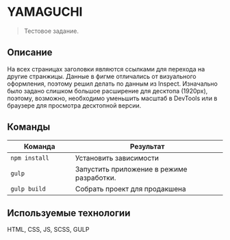 # YAMAGUCHI 

> Тестовое задание. 


## Описание

На всех страницах заголовки являются ссылками для перехода на другие странжицы. Данные в фигме отличались от визуального оформления, поэтому решил делать по данным из Inspect. Изначально было задано слишком большое расширение для десктопа (1920px), поэтому, возможно, необходимо уменьшить масштаб в DevTools или в браузере для просмотра десктопной версии.


## Команды

<table>
  <thead>
    <tr>
      <th>Команда</th>
      <th>Результат</th>
    </tr>
  </thead>
  <tbody>
    <tr>
      <td width="30%"><code>npm install</code></td>
      <td>Установить зависимости</td>
    </tr>
    <tr>
      <td><code>gulp</code></td>
      <td>Запустить приложение в режиме разработки.</td>
    </tr>     
    <tr>
      <td><code>gulp build</code></td>
      <td>Собрать проект для продакшена</td>
    </tr>
  </tbody>
</table>


## Используемые технологии

HTML, CSS, JS, SCSS, GULP


